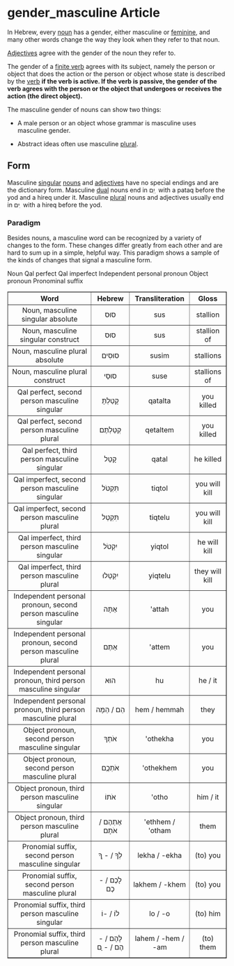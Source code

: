# gender_masculine Article
In Hebrew, every [noun](https://git.door43.org/Door43/en-uhg/src/master/content/noun/02.md) has a gender, either masculine or [feminine](https://git.door43.org/Door43/en-uhg/src/master/content/gender_feminine/02.md), and many other words change the way they look when they refer to that noun.

[Adjectives](https://git.door43.org/Door43/en-uhg/src/master/content/adjective/02.md) agree with the gender of the noun they refer to.

The gender of a [finite verb](https://git.door43.org/Door43/en-uhg/src/master/content/verb/02.md#finite-verbs) agrees with its subject, namely the person or object that does the action or the person or object whose state is described by the [verb](https://git.door43.org/Door43/en-uhg/src/master/content/verb/02.md) **if the verb is active. If the verb is passive, the gender of the verb agrees with the person or the object that undergoes or receives the action (the direct object).**

The masculine gender of nouns can show two things:

* A male person or an object whose grammar is masculine uses masculine gender. 

* Abstract ideas often use masculine [plural](https://git.door43.org/Door43/en-uhg/src/master/content/number_plural/02.md).

## Form
Masculine [singular](https://via.hypothes.is/https://git.door43.org/Door43/en-uhg/src/master/content/number_singular/02.md) [nouns]((https://git.door43.org/Door43/en-uhg/src/master/content/noun/02.md)) and [adjectives]((https://git.door43.org/Door43/en-uhg/src/master/content/adjective/02.md)) have no special endings and are the dictionary form. Masculine [dual](https://git.door43.org/Door43/en-uhg/src/master/content/number_dual/02.md) nouns end in יִִם ַ  with a pataq before the yod and a hireq under it. Masculine [plural](https://git.door43.org/Door43/en-uhg/src/master/content/number_plural/02.md)  nouns and adjectives usually end in ים ִ  with a hireq before the yod. 

### Paradigm
Besides nouns, a masculine word can be recognized by a variety of changes to the form. These changes differ greatly from each other and are hard to sum up in a simple, helpful way. This paradigm shows a sample of the kinds of changes that signal a masculine form.

Noun
Qal perfect
Qal imperfect
Independent personal pronoun
Object pronoun
Pronominal suffix

<table border="1" class="docutils">
<tr class="row-odd"><th>Word</th><th>Hebrew</th><th>Transliteration</th><th>Gloss</th>
</tr>
<tr class="row-even" align="center"><td>Noun, masculine singular absolute</td><td>סוּס</td><td>sus</td><td>stallion</td>
</tr>
<tr class="row-even" align="center"><td>Noun, masculine singular construct</td><td>סוּס</td><td>sus</td><td>stallion of</td>
</tr>
<tr class="row-even" align="center"><td>Noun, masculine plural absolute</td><td>סוּסִים</td><td>susim</td><td>stallions</td>
</tr>
<tr class="row-even" align="center"><td>Noun, masculine plural construct</td><td>סוּסֵי</td><td>suse</td><td>stallions of</td>
</tr>
<tr class="row-even" align="center"><td>Qal perfect, second person masculine singular</td><td>קָטַלְתָּ</td><td>qatalta</td><td>you killed</td>
</tr>
<tr class="row-odd" align="center"><td>Qal perfect, second person masculine plural</td><td>קְטַלְתֶּם</td><td>qetaltem</td><td>you killed</td>
</tr>
<tr class="row-even" align="center"><td>Qal perfect, third person masculine singular</td><td>קָטַל</td><td>qatal</td><td>he killed</td>
</tr>
<tr class="row-odd" align="center"><td>Qal imperfect, second person masculine singular</td><td>תִּקְטֹל</td><td>tiqtol</td><td>you will kill</td>
</tr>
<tr class="row-even" align="center"><td>Qal imperfect, second person masculine plural</td><td>תִּקְטְל</td><td>tiqtelu</td><td>you will kill</td>
</tr>
<tr class="row-odd" align="center"><td>Qal imperfect, third person masculine singular</td><td>יִקְטֹל</td><td>yiqtol</td><td>he will kill</td>
</tr>
<tr class="row-even" align="center"><td>Qal imperfect, third person masculine plural</td><td>יִקְטְלוּ</td><td>yiqtelu</td><td>they will kill</td>
</tr>
<tr class="row-odd" align="center"><td>Independent personal pronoun, second person masculine singular</td><td>אַתָּה</td><td>'attah</td><td>you</td>
</tr>
<tr class="row-even" align="center"><td>Independent personal pronoun, second person masculine plural</td><td>אַתֶּם</td><td>'attem</td><td>you</td>
</tr>
<tr class="row-odd" align="center"><td>Independent personal pronoun, third person masculine singular</td><td>הוּא</td><td>hu</td><td>he / it</td>
</tr>
<tr class="row-even" align="center"><td>Independent personal pronoun, third person masculine plural</td><td>הֵם / הֵמָּה</td><td>hem / hemmah</td><td>they</td>
</tr>
<tr class="row-odd" align="center"><td>Object pronoun, second person masculine singular</td><td>אֹתְךָ</td><td>'othekha</td><td>you</td>
</tr>
<tr class="row-even" align="center"><td>Object pronoun, second person masculine plural</td><td>אֹתְכֶֶם</td><td>'othekhem</td><td>you</td>
</tr>
<tr class="row-odd" align="center"><td>Object pronoun, third person masculine singular</td><td>אֹתוֹ</td><td>'otho</td><td>him / it</td>
</tr>
<tr class="row-even" align="center"><td>Object pronoun, third person masculine plural</td><td>אֶתְהֶם / אֹתָם</td><td>'ethhem / 'otham</td><td>them</td>
</tr>
<tr class="row-odd" align="center"><td>Pronomial suffix, second person masculine singular</td><td>לְךָ / - ְךָ</td><td>lekha / -ekha</td><td>(to) you</td>
</tr>
<tr class="row-even" align="center"><td>Pronomial suffix, second person masculine plural</td><td>לָכֶם / -כֶם</td><td>lakhem / -khem</td><td>(to) you</td>
</tr>
<tr class="row-odd" align="center"><td>Pronomial suffix, third person masculine singular</td><td>לוֹ / -וֹ</td><td>lo / -o</td><td>(to) him</td>
</tr>
<tr class="row-even" align="center"><td>Pronomial suffix, third person masculine plural</td><td>לָהֶם / -הֶם / - ָם</td><td>lahem / -hem / -am</td><td>(to) them</td>
</tr>
</tbody>
</table>